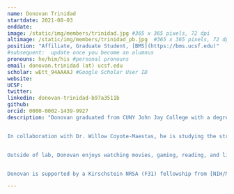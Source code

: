 ```yaml
---
name: Donovan Trinidad
startdate: 2021-08-03
enddate:
image: /static/img/members/trinidad.jpg #365 x 365 pixels, 72 dpi
altimage: /static/img/members/trinidad_pb.jpg  #365 x 365 pixels, 72 dpi
position: "Affiliate, Graduate Student, [BMS](https://bms.ucsf.edu)"
#subsequent:  update once you become an alumnus
pronouns: he/him/his #personal pronouns
email: donovan.trinidad (at) ucsf.edu
scholar: wEtt_94AAAAJ #Google Scholar User ID
website:
UCSF:
twitter:
linkedin: donovan-trinidad-b97a3511b
github:
orcid: 0000-0002-1439-9927
description: "Donovan graduated from CUNY John Jay College with a degree in Cell and Molecular Biology. As an undergraduate, he worked under [Dr. Nathan Lents](https://nathanlents.wordpress.com) to help develop a computational model that determined an individual's time of death based on changes in the cadaver's skin microbiome.


In collaboration with Dr. Willow Coyote-Maestas, he is studying the structure-function relationship of the ESX-3 secretion system in M. smegmatis.


Outside of lab, Donovan enjoys watching movies, gaming, reading, and listening to music. He promises he isn't ignoring you, he's just wearing headphones and they're hidden by his hair.


Donovan is supported by a Kirschstein NRSA (F31) fellowship from [NIH/NIGMS](https://www.nigms.nih.gov/)."

---
```

